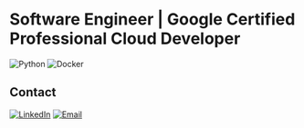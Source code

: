 
# Software Engineer | Google Certified Professional Cloud Developer

![Python](https://img.shields.io/badge/Python-3776AB?style=flat&logo=python&logoColor=white)
![Docker](https://img.shields.io/badge/Docker-2496ED?style=flat&logo=docker&logoColor=white)

    
## **Contact**

[![LinkedIn](https://img.shields.io/badge/LinkedIn-0A66C2?style=flat&logo=linkedin&logoColor=white)](https://www.linkedin.com/in/michael-ngowi/) 
[![Email](https://img.shields.io/badge/Email-D14836?style=flat&logo=gmail&logoColor=white)](mailto:michael53161@gmail.com)
